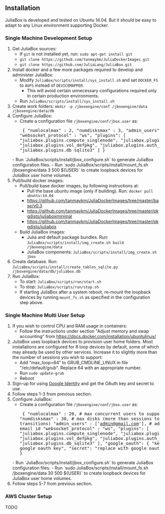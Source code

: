 ## Installation

JuliaBox is developed and tested on Ubuntu 14.04. But it should be easy to adapt to any Linux environment supporting Docker.

### Single Machine Development Setup
1. Get JuliaBox sources:
    - If `git` is not installed yet, run: `sudo apt-get install git`
    - `git clone https://github.com/tanmaykm/JuliaDockerImages.git`
    - `git clone https://github.com/JuliaLang/JuliaBox.git`
2. Install docker and a few more packages required to develop and administer JuliaBox:
    - Modify `JuliaBox/scripts/install/sys_install.sh` and set `DOCKER_FS` to `AUFS` instead of `DEVICEMAPPER`.
        - This will avoid certain unnecessary configurations required only in certain production environments.
    - Run `JuliaBox/scripts/install/sys_install.sh`
3. Create work folders: `mkdir -p /jboxengine/conf /jboxengine/data /jboxengine/data/db`
4. Configure JuliaBox:
    - Create a configuration file `/jboxengine/conf/jbox.user` as: <pre>
    {
        "numlocalmax" : 2,
        "numdisksmax" : 3,
        "admin_users" : ['admin@local.org'],
        "websocket_protocol" : "ws",
        "plugins": [
            "juliabox.plugins.compute_singlenode",
            "juliabox.plugins.vol_loopback",
            "juliabox.plugins.vol_defpkg",
            "juliabox.plugins.auth_zero",
            "juliabox.plugins.db_sqlite3"
        ]
    }
    </pre>
    - Run `JuliaBox/scripts/install/jbox_configure.sh` to generate JuliaBox configuration files.
    - Run `sudo JuliaBox/scripts/install/mount_fs.sh /jboxengine/data 3 500 ${USER}` to create loopback devices for JuliaBox user home volumes.
5. Pull/build docker images:
    - Pull/build base docker images, by following instructions at:
        - Pull the base ubuntu image (only if building). Run: `docker pull ubuntu:14.04`
        - <https://github.com/tanmaykm/JuliaDockerImages/tree/master/base/v0.3>
        - <https://github.com/tanmaykm/JuliaDockerImages/tree/master/pkgdists/juliaboxminimal>
        - <https://github.com/tanmaykm/JuliaDockerImages/tree/master/pkgdists/juliabox>
    - Build JuliaBox images:
        - Julia and default package bundles. Run: `JuliaBox/scripts/install/img_create.sh build /jboxengine/data`
        - JuliaBox components: `JuliaBox/scripts/install/img_create.sh jbox`
6. Create database. Run: `JuliaBox/scripts/install/create_tables_sqlite.py /jboxengine/data/db/juliabox.db`
7. Run JuliaBox:
    - To start: `JuliaBox/scripts/run/start.sh`
    - To stop: `JuliaBox/scripts/run/stop.sh`
    - If starting JuliaBox after a system reboot, re-mount the loopback devices by running `mount_fs.sh` as specified in the configuration step above.

### Single Machine Multi User Setup
1. If you wish to control CPU and RAM usage in containers:
    - Follow the instructions under section "Adjust memory and swap accounting" from <https://docs.docker.com/installation/ubuntulinux/>
2. JuliaBox uses loopback devices to provision user home folders. Most installations are configured for 8 loop devices by default, some of which may already be used by other services. Increase it to slightly more than the number of sessions you wish to support:
    - Add "max_loop=64" to GRUB_CMDLINE_LINUX in file "/etc/default/grub". Replace 64 with an appropriate number.
    - Run `sudo update-grub`
    - Reboot
3. Sign-up for using [Google Identity](https://developers.google.com/identity/) and get the OAuth key and secret to use.
4. Follow steps 1-3 from previous section.
5. Configure JuliaBox:
    - Create a configuration file `/jboxengine/conf/jbox.user` as: <pre>
    {
        "numlocalmax" : 20, # max concurrent users to support
        "numdisksmax" : 30, # max disks (more than sessions to allow for transitions)
        "admin_users" : ['admin@gmail.com'],  # administrator email id
        "websocket_protocol" : "ws",
        "plugins": [
            "juliabox.plugins.compute_singlenode",
            "juliabox.plugins.vol_loopback",
            "juliabox.plugins.vol_defpkg",
            "juliabox.plugins.auth_google",
            "juliabox.plugins.db_sqlite3"
        ],
        "google_oauth": {
            "key": "replace with google oauth key",
            "secret": "replace with google oauth secret"
        },
    }
    </pre>
    - Run `JuliaBox/scripts/install/jbox_configure.sh` to generate JuliaBox configuration files.
    - Run `sudo JuliaBox/scripts/install/mount_fs.sh /jboxengine/data 30 500 ${USER}` to create loopback devices for JuliaBox user home volumes.
6. Follow steps 5-7 from previous section.

### AWS Cluster Setup

TODO